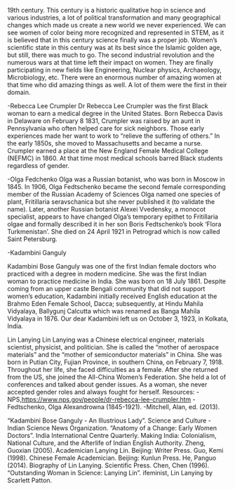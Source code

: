19th century.
This century is a historic qualitative hop in science and various industries, a lot of political transformation and many geographical changes which made us create a new world we never experienced.
We can see women of color being more recognized and represented in STEM, as it is believed that in this century science finally was a proper job.
Women’s scientific state in this century was at its best since the Islamic golden age, but still, there was much to go.
The second industrial revolution and the numerous wars at that time left their impact on women. They are finally participating in new fields like Engineering, Nuclear physics, Archaeology, Microbiology, etc.
There were an enormous number of amazing women at that time who did amazing things as well. A lot of them were the first in their domain.

-Rebecca Lee Crumpler
Dr Rebecca Lee Crumpler was the first Black woman to earn a medical degree in the United States. Born Rebecca Davis in Delaware on February 8 1831, Crumpler was raised by an aunt in Pennsylvania who often helped care for sick neighbors. Those early experiences made her want to work to “relieve the suffering of others.” In the early 1850s, she moved to Massachusetts and became a nurse.
Crumpler earned a place at the New England Female Medical College (NEFMC) in 1860. At that time most medical schools barred Black students regardless of gender.

-Olga Fedchenko
Olga was a Russian botanist, who was born in Moscow in 1845. In 1906, Olga Fedtschenko became the second female corresponding member of the Russian Academy of Sciences
Olga named one species of plant, Fritillaria seravschanica but she never published it (to validate the name). Later, another Russian botanist Alexei Vvedensky, a monocot specialist, appears to have changed Olga’s temporary epithet to Fritillaria olgae and formally described it in her son Boris Fedtschenko’s book ‘Flora Turkmenistan’.
She died on 24 April 1921 in Petrograd which is now called Saint Petersburg.

-Kadambini Ganguly

Kadambini Bose Ganguly was one of the first Indian female doctors who practiced with a degree in modern medicine. She was the first Indian woman to practice medicine in India. She was born on 18 July 1861. Despite coming from an upper caste Bengali community that did not support women’s education, Kadambini initially received English education at the Brahmo Eden Female School, Dacca; subsequently, at Hindu Mahila Vidyalaya, Ballygunj Calcutta which was renamed as Banga Mahila Vidyalaya in 1876.
Our dear Kadambini left us on October 3, 1923, in Kolkata, India.

Lin Lanying
Lin Lanying was a Chinese electrical engineer, materials scientist, physicist, and politician. She is called the “mother of aerospace materials” and the “mother of semiconductor materials” in China. She was born in Putian City, Fujian Province, in southern China, on February 7, 1918.
Throughout her life, she faced difficulties as a female. After she returned from the US, she joined the All-China Women’s Federation. She held a lot of conferences and talked about gender issues. As a woman, she never accepted gender roles and always fought for herself.
Resources:
-NPS,https://www.nps.gov/people/dr-rebecca-lee-crumpler.htm
-Fedtschenko, Olga Alexandrowna (1845-1921).
-Mitchell, Alan, ed. (2013).

“Kadambini Bose Ganguly - An Illustrious Lady”. Science and Culture - Indian Science News Organization.
“Anatomy of a Change: Early Women Doctors”. India International Centre Quarterly.
Making India: Colonialism, National Culture, and the Afterlife of Indian English Authority.
Zheng, Guoxian (2005). Academician Lanying Lin. Beijing: Writer Press.
Guo, Kemi (1998). Chinese Female Academician. Beijing: Kunlun Press.
He, Panguo (2014). Biography of Lin Lanying. Scientific Press.
Chen, Chen (1996). “Outstanding Woman in Science: Lanying Lin”.
ifeminist, Lin Lanying by Scarlett Patton.